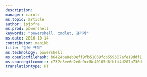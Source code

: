```yaml
---
description: 
manager: carolz
ms.topic: article
author: jpjofre
ms.prod: powershell
keywords: "powershell, cmdlet, 갤러리"
ms.date: 2016-10-14
contributor: manikb
title: "항목 규칙"
ms.technology: powershell
ms.openlocfilehash: b6424ba8eb0eff9fb51039fcb559307afe19ddf1
ms.sourcegitcommit: c732e3ee6d2e0e9cd8c40105d6fbfd4d207b730d
translationtype: HT
---
```

